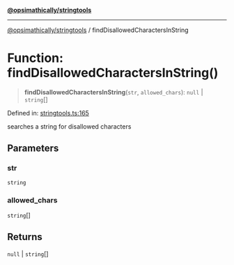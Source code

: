 [**@opsimathically/stringtools**](../README.md)

***

[@opsimathically/stringtools](../README.md) / findDisallowedCharactersInString

# Function: findDisallowedCharactersInString()

> **findDisallowedCharactersInString**(`str`, `allowed_chars`): `null` \| `string`[]

Defined in: [stringtools.ts:165](https://github.com/opsimathically/stringtools/blob/b055bf3b17cc9708499ff46423d7e765497f45ae/src/stringtools.ts#L165)

searches a string for disallowed characters

## Parameters

### str

`string`

### allowed\_chars

`string`[]

## Returns

`null` \| `string`[]
